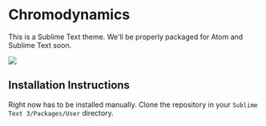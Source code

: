 # Chromodynamics

This is a Sublime Text theme.  We'll be properly packaged
for Atom and Sublime Text soon.

![](https://magicstack.github.io/MagicPython/example.png)


## Installation Instructions

Right now has to be installed manually.  Clone the repository
in your `Sublime Text 3/Packages/User` directory.
